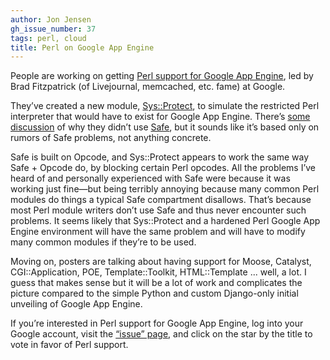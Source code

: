 ```yaml
---
author: Jon Jensen
gh_issue_number: 37
tags: perl, cloud
title: Perl on Google App Engine
---
```


People are working on getting [Perl support for Google App Engine](https://code.google.com/p/perl-appengine/), led by Brad Fitzpatrick (of Livejournal, memcached, etc. fame) at Google.

They’ve created a new module, [Sys::Protect](https://code.google.com/p/sys-protect/), to simulate the restricted Perl interpreter that would have to exist for Google App Engine. There’s [some discussion](https://brad.livejournal.com/2388824.html) of why they didn’t use [Safe](http://www.cpan.org/modules/by-module/Safe/), but it sounds like it’s based only on rumors of Safe problems, not anything concrete.

Safe is built on Opcode, and Sys::Protect appears to work the same way Safe + Opcode do, by blocking certain Perl opcodes. All the problems I’ve heard of and personally experienced with Safe were because it was working just fine—​but being terribly annoying because many common Perl modules do things a typical Safe compartment disallows. That’s because most Perl module writers don’t use Safe and thus never encounter such problems. It seems likely that Sys::Protect and a hardened Perl Google App Engine environment will have the same problem and will have to modify many common modules if they’re to be used.

Moving on, posters are talking about having support for Moose, Catalyst, CGI::Application, POE, Template::Toolkit, HTML::Template ... well, a lot. I guess that makes sense but it will be a lot of work and complicates the picture compared to the simple Python and custom Django-only initial unveiling of Google App Engine.

If you’re interested in Perl support for Google App Engine, log into your Google account, visit the [“issue” page](https://issuetracker.google.com/issues/35875213), and click on the star by the title to vote in favor of Perl support.
